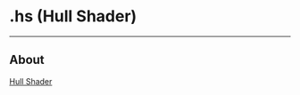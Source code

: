# .hs (Hull Shader)

___

## About

[Hull Shader](https://learn.microsoft.com/en-us/windows/uwp/graphics-concepts/hull-shader-stage--hs-)